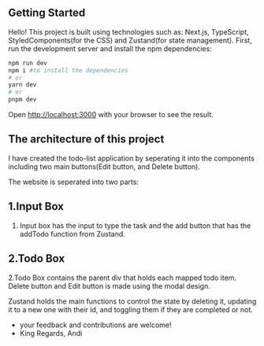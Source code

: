 

## Getting Started
Hello!
This project is built using technologies such as:
Next.js,
TypeScript,
StyledComponents(for the CSS) and
Zustand(for state management).
First, run the development server and install the npm dependencies:

```bash
npm run dev
npm i #to install the dependencies
# or
yarn dev
# or
pnpm dev
```


Open [http://localhost:3000](http://localhost:3000) with your browser to see the result.

## The architecture of this project

I have created the todo-list application by seperating it into the components including two main buttons(Edit button, and Delete button).

The website is seperated into two parts:


## 1.Input Box

1. Input box has the input to type the task and the add button that has the addTodo function from Zustand.

## 2.Todo Box
 
2.Todo Box contains the parent div that holds each mapped todo item.
Delete button and Edit button is made using the modal design.


Zustand holds the main functions to control the state by deleting it, updating it to a new one with their id, and toggling them if they are completed or not.





- your feedback and contributions are welcome!
- King Regards, Andi


